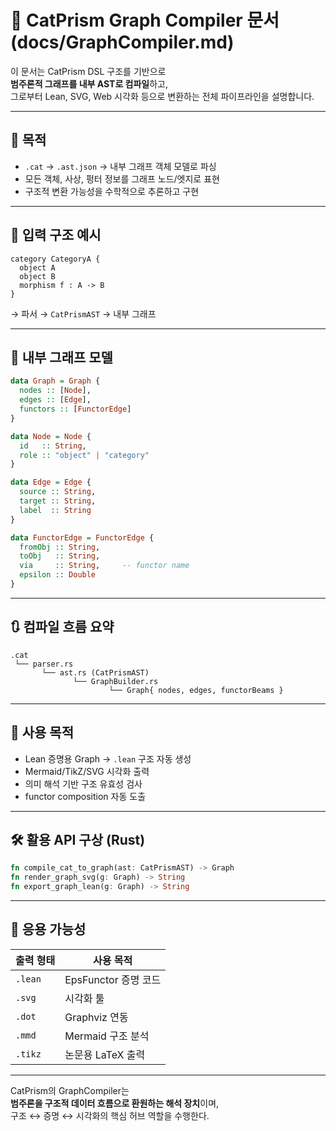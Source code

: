 # 🧮 CatPrism Graph Compiler 문서 (docs/GraphCompiler.md)

이 문서는 CatPrism DSL 구조를 기반으로  
**범주론적 그래프를 내부 AST로 컴파일**하고,  
그로부터 Lean, SVG, Web 시각화 등으로 변환하는 전체 파이프라인을 설명합니다.

---

## 🎯 목적

- `.cat` → `.ast.json` → 내부 그래프 객체 모델로 파싱
- 모든 객체, 사상, 펑터 정보를 그래프 노드/엣지로 표현
- 구조적 변환 가능성을 수학적으로 추론하고 구현

---

## 📂 입력 구조 예시

```cat
category CategoryA {
  object A
  object B
  morphism f : A -> B
}
```

→ 파서 → `CatPrismAST` → 내부 그래프

---

## 🧩 내부 그래프 모델

```haskell
data Graph = Graph {
  nodes :: [Node],
  edges :: [Edge],
  functors :: [FunctorEdge]
}

data Node = Node {
  id   :: String,
  role :: "object" | "category"
}

data Edge = Edge {
  source :: String,
  target :: String,
  label  :: String
}

data FunctorEdge = FunctorEdge {
  fromObj :: String,
  toObj   :: String,
  via     :: String,     -- functor name
  epsilon :: Double
}
```

---

## 🔃 컴파일 흐름 요약

```text
.cat
 └── parser.rs
       └── ast.rs (CatPrismAST)
              └── GraphBuilder.rs
                      └── Graph{ nodes, edges, functorBeams }
```

---

## 🔎 사용 목적

- Lean 증명용 Graph → `.lean` 구조 자동 생성
- Mermaid/TikZ/SVG 시각화 출력
- 의미 해석 기반 구조 유효성 검사
- functor composition 자동 도출

---

## 🛠️ 활용 API 구상 (Rust)

```rust
fn compile_cat_to_graph(ast: CatPrismAST) -> Graph
fn render_graph_svg(g: Graph) -> String
fn export_graph_lean(g: Graph) -> String
```

---

## 📘 응용 가능성

| 출력 형태 | 사용 목적 |
|-----------|-----------|
| `.lean` | EpsFunctor 증명 코드 |
| `.svg`  | 시각화 툴 |
| `.dot`  | Graphviz 연동 |
| `.mmd`  | Mermaid 구조 분석 |
| `.tikz` | 논문용 LaTeX 출력 |

---

CatPrism의 GraphCompiler는  
**범주론을 구조적 데이터 흐름으로 환원하는 해석 장치**이며,  
구조 ↔ 증명 ↔ 시각화의 핵심 허브 역할을 수행한다.
